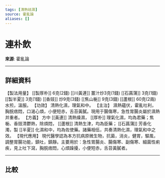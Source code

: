 ```yaml
---
tags: [清熱祛濕]
source: 霍亂論
aliases: []
---
```


# 連朴飲

**來源**: 霍亂論  

---

## 詳細資料
【製法用量】 [[製厚朴]] 6克(2錢) [[川黃連]] 薑汁炒3克(1錢) [[石菖蒲]] 3克(1錢) [[製半夏]] 3克(1錢) [[香豉]] 炒9克(3錢) [[焦山梔]] 9克(3錢) [[蘆根]] 60克(2兩)
水煎，溫服。
【功效】
清熱化濕，理氣和中。
【主治】
濕熱蘊伏，霍亂吐利，胸脘痞悶，口渴心煩，小便短赤，舌苔黃膩。現用于腸傷寒，急性胃腸炎屬於濕熱并重者。
【方義】
方中 [[黃連]] 清熱燥濕， [[厚朴]] 理氣化濕，均為君藥；焦梔、香豉清鬱熱，除煩悶， [[蘆根]] 清熱生津，均為臣藥； [[石菖蒲]] 芳香化濁，製 [[半夏]] 化濕和中，均為佐使藥。諸藥相伍，共奏清熱化濕，理氣和中之效。
【現代應用】
現代醫學認為本方抗病原微生物，抗菌，消炎，健胃，驅風，調整胃腸功能，鎮吐，鎮靜。主要用於：急性胃腸炎、腸傷寒、副傷寒、細菌性痢疾，見上吐下瀉，胸脘痞悶，心煩躁擾，小便短赤，舌苔黃膩者。

---

## 比較

